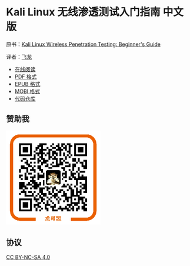 # Kali Linux 无线渗透测试入门指南 中文版

原书：[Kali Linux Wireless Penetration Testing: Beginner's Guide](https://www.packtpub.com/networking-and-servers/kali-linux-wireless-penetration-testing-beginners-guide)

译者：[飞龙](https://github.com/wizardforcel)

+ [在线阅读](https://www.gitbook.com/book/wizardforcel/kali-linux-wireless-pentest/details)
+ [PDF 格式](https://www.gitbook.com/download/pdf/book/wizardforcel/kali-linux-wireless-pentest)
+ [EPUB 格式](https://www.gitbook.com/download/epub/book/wizardforcel/kali-linux-wireless-pentest)
+ [MOBI 格式](https://www.gitbook.com/download/mobi/book/wizardforcel/kali-linux-wireless-pentest)
+ [代码仓库](http://git.oschina.net/wizardforcel/kali-linux-wireless-pentest)

## 赞助我

![](img/qr_alipay.png)

## 协议

[CC BY-NC-SA 4.0](http://creativecommons.org/licenses/by-nc-sa/4.0/)
